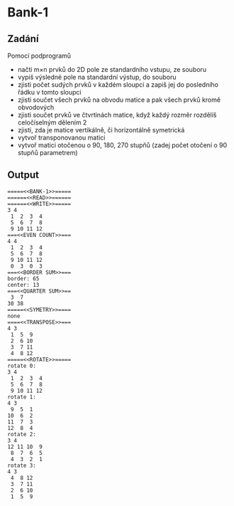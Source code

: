 # Bank-1

## Zadání
Pomocí podprogramů
- načti m×n prvků do 2D pole ze standardního vstupu, ze souboru
- vypiš výsledné pole na standardní výstup, do souboru
- zjisti počet sudých prvků v každém sloupci a zapiš jej do posledního řádku v tomto sloupci
- zjisti součet všech prvků na obvodu matice a pak všech prvků kromě obvodových
- zjisti součet prvků ve čtvrtinách matice, když každý rozměr rozdělíš celočíselným dělením 2
- zjisti, zda je matice vertikálně, či horizontálně symetrická
- vytvoř transponovanou matici
- vytvoř matici otočenou o 90, 180, 270 stupňů (zadej počet otočení o 90 stupňů parametrem)

## Output
```
=====<<BANK-1>>=====
======<<READ>>======
======<<WRITE>>=====
3 4
 1  2  3  4
 5  6  7  8
 9 10 11 12
===<<EVEN COUNT>>===
4 4
 1  2  3  4
 5  6  7  8
 9 10 11 12
 0  3  0  3
===<<BORDER SUM>>===
border: 65
center: 13
===<<QUARTER SUM>>==
 3  7
30 38
=====<<SYMETRY>>====
none
====<<TRANSPOSE>>===
4 3
 1  5  9
 2  6 10
 3  7 11
 4  8 12
=====<<ROTATE>>=====
rotate 0:
3 4
 1  2  3  4
 5  6  7  8
 9 10 11 12
rotate 1:
4 3
 9  5  1
10  6  2
11  7  3
12  8  4
rotate 2:
3 4
12 11 10  9
 8  7  6  5
 4  3  2  1
rotate 3:
4 3
 4  8 12
 3  7 11
 2  6 10
 1  5  9
 ```
